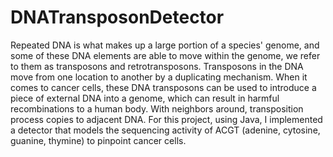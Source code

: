 # DNATransposonDetector
Repeated DNA is what makes up a large portion of a species' genome, and some of these DNA elements are able to move within the genome, we refer to them as transposons and retrotransposons. Transposons in the DNA move from one location to another by a duplicating mechanism. When it comes to cancer cells, these DNA transposons can be used to introduce a piece of external DNA into a genome, which can result in harmful recombinations to a human body. With neighbors around, transposition process copies to adjacent DNA. For this project, using Java, I implemented a detector that models the sequencing activity of ACGT (adenine, cytosine, guanine, thymine) to pinpoint cancer cells. 

